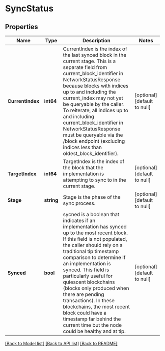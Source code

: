 # SyncStatus

## Properties
Name | Type | Description | Notes
------------ | ------------- | ------------- | -------------
**CurrentIndex** | **int64** | CurrentIndex is the index of the last synced block in the current stage. This is a separate field from current_block_identifier in NetworkStatusResponse because blocks with indices up to and including the current_index may not yet be queryable by the caller. To reiterate, all indices up to and including current_block_identifier in NetworkStatusResponse must be queryable via the /block endpoint (excluding indices less than oldest_block_identifier). | [optional] [default to null]
**TargetIndex** | **int64** | TargetIndex is the index of the block that the implementation is attempting to sync to in the current stage. | [optional] [default to null]
**Stage** | **string** | Stage is the phase of the sync process. | [optional] [default to null]
**Synced** | **bool** | sycned is a boolean that indicates if an implementation has synced up to the most recent block. If this field is not populated, the caller should rely on a traditional tip timestamp comparison to determine if an implementation is synced. This field is particularly useful for quiescent blockchains (blocks only produced when there are pending transactions). In these blockchains, the most recent block could have a timestamp far behind the current time but the node could be healthy and at tip. | [optional] [default to null]

[[Back to Model list]](../README.md#documentation-for-models) [[Back to API list]](../README.md#documentation-for-api-endpoints) [[Back to README]](../README.md)

